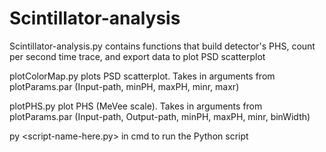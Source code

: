 # Scintillator-analysis
Scintillator-analysis.py contains functions that build detector's PHS, count per second time trace, and export data to plot PSD scatterplot

plotColorMap.py plots PSD scatterplot. Takes in arguments from plotParams.par (Input-path, minPH, maxPH, minr, maxr)

plotPHS.py plot PHS (MeVee scale). Takes in arguments from plotParams.par (Input-path, Output-path, minPH, maxPH, minr, binWidth)

py <script-name-here.py> in cmd to run the Python script

